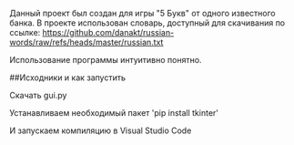 Данный проект был создан для игры "5 Букв" от одного известного банка.
В проекте использован словарь, доступный для скачивания по ссылке:
https://github.com/danakt/russian-words/raw/refs/heads/master/russian.txt

Использование программы интуитивно понятно.

##Исходники и как запустить

Скачать gui.py

Устанавливаем необходимый пакет
'pip install tkinter'

И запускаем компиляцию в Visual Studio Code
